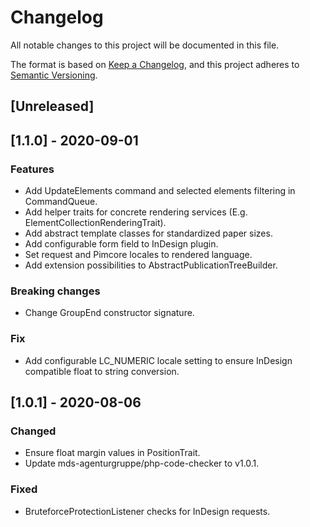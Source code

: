 # Changelog
All notable changes to this project will be documented in this file.

The format is based on [Keep a Changelog](https://keepachangelog.com/en/1.0.0/),
and this project adheres to [Semantic Versioning](https://semver.org/spec/v2.0.0.html).

## [Unreleased]

## [1.1.0] - 2020-09-01
### Features
- Add UpdateElements command and selected elements filtering in CommandQueue.
- Add helper traits for concrete rendering services (E.g. ElementCollectionRenderingTrait).
- Add abstract template classes for standardized paper sizes.
- Add configurable form field to InDesign plugin.
- Set request and Pimcore locales to rendered language.
- Add extension possibilities to AbstractPublicationTreeBuilder.

### Breaking changes
- Change GroupEnd constructor signature.

### Fix
- Add configurable LC_NUMERIC locale setting to ensure InDesign compatible float to string conversion.

## [1.0.1] - 2020-08-06
### Changed
- Ensure float margin values in PositionTrait. 
- Update mds-agenturgruppe/php-code-checker to v1.0.1.

### Fixed
- BruteforceProtectionListener checks for InDesign requests.
 
